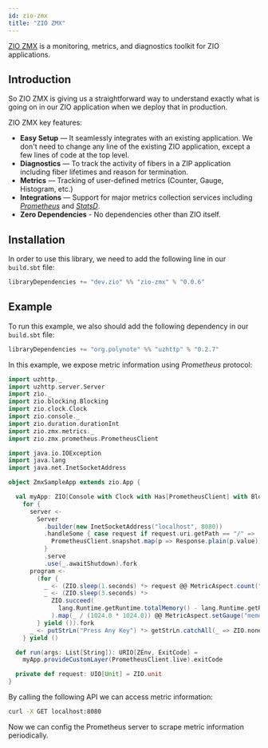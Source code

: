 ```yaml
---
id: zio-zmx
title: "ZIO ZMX"
---
```


[ZIO ZMX](https://github.com/zio/zio-zmx) is a monitoring, metrics, and diagnostics toolkit for ZIO applications.

## Introduction

So ZIO ZMX is giving us a straightforward way to understand exactly what is going on in our ZIO application when we deploy that in production.

ZIO ZMX key features:

- **Easy Setup** — It seamlessly integrates with an existing application. We don't need to change any line of the existing ZIO application, except a few lines of code at the top level.
- **Diagnostics** —  To track the activity of fibers in a ZIP application including fiber lifetimes and reason for termination.
- **Metrics** — Tracking of user-defined metrics (Counter, Gauge, Histogram, etc.)
- **Integrations** — Support for major metrics collection services including _[Prometheus](https://github.com/prometheus/prometheus)_ and _[StatsD](https://github.com/statsd/statsd)_.
- **Zero Dependencies** - No dependencies other than ZIO itself.

## Installation

In order to use this library, we need to add the following line in our `build.sbt` file:

```scala
libraryDependencies += "dev.zio" %% "zio-zmx" % "0.0.6"
```

## Example

To run this example, we also should add the following dependency in our `build.sbt` file:

```scala
libraryDependencies += "org.polynote" %% "uzhttp" % "0.2.7"
```

In this example, we expose metric information using _Prometheus_ protocol:

```scala
import uzhttp._
import uzhttp.server.Server
import zio._
import zio.blocking.Blocking
import zio.clock.Clock
import zio.console._
import zio.duration.durationInt
import zio.zmx.metrics._
import zio.zmx.prometheus.PrometheusClient

import java.io.IOException
import java.lang
import java.net.InetSocketAddress

object ZmxSampleApp extends zio.App {

  val myApp: ZIO[Console with Clock with Has[PrometheusClient] with Blocking, IOException, Unit] =
    for {
      server <-
        Server
          .builder(new InetSocketAddress("localhost", 8080))
          .handleSome { case request if request.uri.getPath == "/" =>
            PrometheusClient.snapshot.map(p => Response.plain(p.value))
          }
          .serve
          .use(_.awaitShutdown).fork
      program <-
        (for {
          _ <- (ZIO.sleep(1.seconds) *> request @@ MetricAspect.count("request_counts")).forever.forkDaemon
          _ <- (ZIO.sleep(3.seconds) *>
            ZIO.succeed(
              lang.Runtime.getRuntime.totalMemory() - lang.Runtime.getRuntime.freeMemory()
            ).map(_ / (1024.0 * 1024.0)) @@ MetricAspect.setGauge("memory_usage")).forever.forkDaemon
        } yield ()).fork
      _ <- putStrLn("Press Any Key") *> getStrLn.catchAll(_ => ZIO.none) *> server.interrupt *> program.interrupt
    } yield ()

  def run(args: List[String]): URIO[ZEnv, ExitCode] =
    myApp.provideCustomLayer(PrometheusClient.live).exitCode

  private def request: UIO[Unit] = ZIO.unit
}
```

By calling the following API we can access metric information:

```bash
curl -X GET localhost:8080
```

Now we can config the Prometheus server to scrape metric information periodically.
